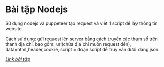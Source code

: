 # Bài tập Nodejs
Sử dụng nodejs và puppeteer tạo request và viết 1 script để lấy thông tin website.

Cách sử dụng: gửi request lên server bằng cách truyền các tham số trên thanh địa chỉ, bao gồm: url(chứa địa chỉ muốn request đến), data=html,header,cookie,
script = đoạn script để truy vấn dưới dạng json.
   
[*Link bài tập*](https://github.com/colombo-trainee/help/blob/master/1m%20schedule.md#tuần-2)

